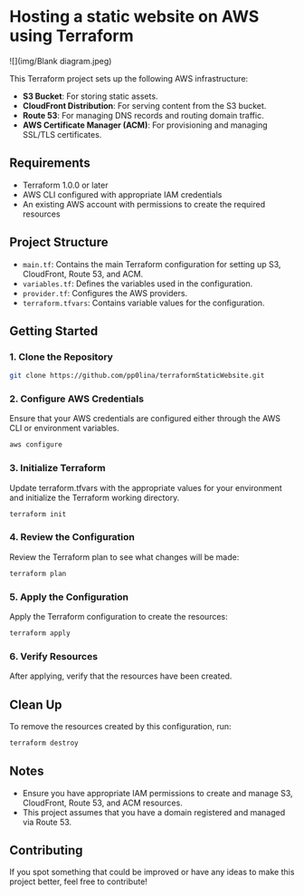 # Hosting a static website on AWS using Terraform

![](img/Blank diagram.jpeg)

This Terraform project sets up the following AWS infrastructure:

- **S3 Bucket**: For storing static assets.
- **CloudFront Distribution**: For serving content from the S3 bucket.
- **Route 53**: For managing DNS records and routing domain traffic.
- **AWS Certificate Manager (ACM)**: For provisioning and managing SSL/TLS certificates.

## Requirements

- Terraform 1.0.0 or later
- AWS CLI configured with appropriate IAM credentials
- An existing AWS account with permissions to create the required resources

## Project Structure

- `main.tf`: Contains the main Terraform configuration for setting up S3, CloudFront, Route 53, and ACM.
- `variables.tf`: Defines the variables used in the configuration.
- `provider.tf`: Configures the AWS providers.
- `terraform.tfvars`: Contains variable values for the configuration.

## Getting Started

### 1. Clone the Repository

```bash
git clone https://github.com/pp0lina/terraformStaticWebsite.git
```

### 2. Configure AWS Credentials

Ensure that your AWS credentials are configured either through the AWS CLI or environment variables.
```bash
aws configure
```

### 3. Initialize Terraform

Update terraform.tfvars with the appropriate values for your environment and initialize the Terraform working directory.

```bash
terraform init
```

### 4. Review the Configuration

Review the Terraform plan to see what changes will be made:

```bash
terraform plan
```

### 5. Apply the Configuration

Apply the Terraform configuration to create the resources:

```bash
terraform apply
```

### 6. Verify Resources

After applying, verify that the resources have been created.


Clean Up
--------

To remove the resources created by this configuration, run:

```bash
terraform destroy
```

Notes
-----

-   Ensure you have appropriate IAM permissions to create and manage S3, CloudFront, Route 53, and ACM resources.
-   This project assumes that you have a domain registered and managed via Route 53.


Contributing
------

If you spot something that could be improved or have any ideas to make this project better, feel free to contribute!
